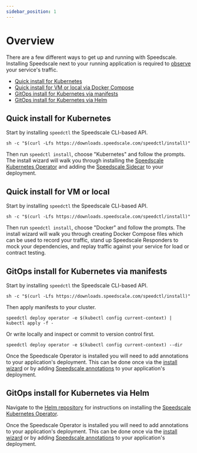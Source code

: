 ```yaml
---
sidebar_position: 1
---
```


# Overview

There are a few different ways to get up and running with Speedscale.  Installing Speedscale
next to your running application is required to [observe](../intro.md#observe) your service's traffic.

 - [Quick install for Kubernetes](#quick-install-for-kubernetes)
 - [Quick install for VM or local via Docker Compose](#quick-install-for-vm-or-local)
 - [GitOps install for Kubernetes via manifests](#gitops-install-for-kubernetes-via-manifests)
 - [GitOps install for Kubernetes via Helm](#gitops-install-for-kubernetes-via-helm)

## Quick install for Kubernetes

Start by installing `speedctl` the Speedscale CLI-based API.

```
sh -c "$(curl -Lfs https://downloads.speedscale.com/speedctl/install)"
```

Then run `speedctl install`, choose "Kubernetes" and follow the prompts.  The install wizard will
walk you through installing the [Speedscale Kubernetes Operator](./kubernetes-operator.md)
and adding the [Speedscale Sidecar](./kubernetes-sidecar/README.md) to your deployment.

## Quick install for VM or local

Start by installing `speedctl` the Speedscale CLI-based API.

```
sh -c "$(curl -Lfs https://downloads.speedscale.com/speedctl/install)"
```

Then run `speedctl install`, choose "Docker" and follow the prompts.  The install wizard will
walk you through creating Docker Compose files which can be used to record your traffic,
stand up Speedscale Responders to mock your dependencies, and replay traffic against
your service for load or contract testing.

## GitOps install for Kubernetes via manifests

Start by installing `speedctl` the Speedscale CLI-based API.

```
sh -c "$(curl -Lfs https://downloads.speedscale.com/speedctl/install)"
```

Then apply manifests to your cluster.

```
speedctl deploy operator -e $(kubectl config current-context) | kubectl apply -f -
```

Or write locally and inspect or commit to version control first.

```
speedctl deploy operator -e $(kubectl config current-context) --dir
```

Once the Speedscale Operator is installed you will need to add annotations to
your application's deployment.  This can be done once via the [install
wizard](./install-wizard.md) or by adding
[Speedscale annotations](./kubernetes-sidecar/sidecar-annotations.mdx) to your
application's deployment.

## GitOps install for Kubernetes via Helm

Navigate to the [Helm repository](https://github.com/speedscale/operator-helm)
for instructions on installing the [Speedscale Kubernetes Operator](./kubernetes-operator.md).

Once the Speedscale Operator is installed you will need to add annotations to
your application's deployment.  This can be done once via the [install
wizard](./install-wizard.md) or by adding
[Speedscale annotations](./kubernetes-sidecar/sidecar-annotations.mdx) to your
application's deployment.

